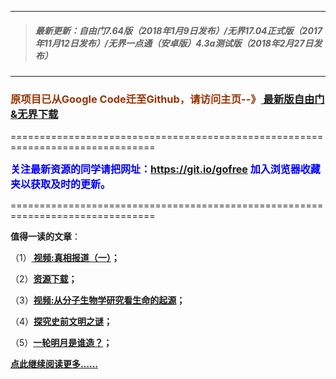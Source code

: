 ***
>##### 最新更新：自由门7.64版（2018年1月9日发布）/无界17.04正式版（2017年11月12日发布）/无界一点通（安卓版）4.3a测试版（2018年2月27日发布）
***

<h3><font color="#993300"> 原项目已从Google Code迁至Github，请访问主页--》<a href="https://github.com/sglfree/freesky/wiki/%E8%87%AA%E7%94%B1%E9%97%A8%E6%9C%80%E6%96%B0%E7%89%88%E4%B8%8B%E8%BD%BD-%E6%97%A0%E7%95%8C%E6%B5%8F%E8%A7%88%E6%9C%80%E6%96%B0%E6%AD%A3%E5%BC%8F%E7%89%88%E4%B8%8B%E8%BD%BD-%E7%BF%BB%E5%A2%99%E8%BD%AF%E4%BB%B6%E4%B8%8B%E8%BD%BD" target="_blank"> 最新版自由门&无界下载</a></font></h3>
<p>===============================================================================</p>
<font color="blue" size="3"><strong>关注最新资源的同学请把网址：<font color="#993300"><a href="https://git.io/gofree" target="_blank">https://git.io/gofree</a> </font>加入浏览器收藏夹以获取及时的更新。</strong></font>
<p>===============================================================================</p>
<p><strong>值得一读的文章</strong>：</p>
<p>（1）<strong><a href="http://d3f5xpbrl9s35s.cloudfront.net/go/truth" target="_blank"> 视频:真相报道（一）</a>；</strong></p>
<p>（2）<strong><a href="http://d3f5xpbrl9s35s.cloudfront.net/res-download/" target="_blank">资源下载</a>；</strong></p>
<p>（3）<strong><a href="http://d3f5xpbrl9s35s.cloudfront.net/go/biology" target="_blank">视频:从分子生物学研究看生命的起源</a>；</strong></p>
<p>（4）<strong><a href="http://d3f5xpbrl9s35s.cloudfront.net/go/discovery" target="_blank">探究史前文明之谜</a>；</strong></p>
<p>（5）<strong><a href="http://d3f5xpbrl9s35s.cloudfront.net/go/moon" target="_blank">一轮明月是谁造？</a>；</strong></p>
<p><strong><a href="http://d3f5xpbrl9s35s.cloudfront.net/" target="_blank">点此继续阅读更多……</a></strong></p>

